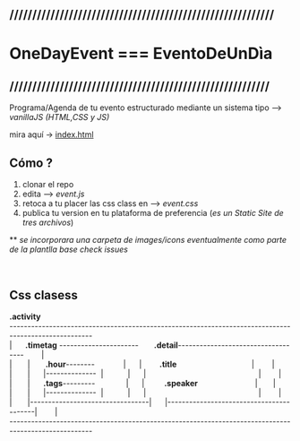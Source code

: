 ## //////////////////////////////////////////////////////////
# OneDayEvent === EventoDeUnDìa
## /////////////////////////////////////////////////////////

Programa/Agenda de tu evento estructurado mediante un sistema tipo --> *vanillaJS (HTML,CSS y JS)*

mira aqu&iacute; -> [index.html]('https://v4ld3rr4m4.github.io/OneDayEvent/')
<br>

## C&oacute;mo ?
1.  clonar el  repo
2.  edita --> *event.js*
3.  retoca a tu placer  las css class en  --> *event.css*
4.  publica tu version en tu plataforma de preferencia (*es un Static Site de tres archivos*)



** *se incorporara una carpeta de images/icons eventualmente como parte de la plantlla base check issues*

<br>

## Css clasess

**.activity**
<br>-----------------------------------------------------------------------------------------------------<br>
|&nbsp;&nbsp;&nbsp;&nbsp;&nbsp;&nbsp;**.timetag** ----------------------&nbsp;&nbsp;&nbsp;&nbsp;&nbsp;&nbsp;
**.detail**-----------------------------------&nbsp;&nbsp;&nbsp;&nbsp;&nbsp;&nbsp;&nbsp;&nbsp;|<br>
|&nbsp;&nbsp;&nbsp;&nbsp;&nbsp;&nbsp; | &nbsp;&nbsp;&nbsp;&nbsp;&nbsp;&nbsp;**.hour**--------&nbsp;&nbsp;&nbsp;&nbsp;&nbsp;&nbsp;&nbsp;&nbsp;&nbsp;&nbsp;&nbsp;&nbsp;&nbsp;|&nbsp;&nbsp;&nbsp;&nbsp;&nbsp;&nbsp;|&nbsp;&nbsp;&nbsp;&nbsp;&nbsp;&nbsp;&nbsp;
**.title**&nbsp;&nbsp;&nbsp;&nbsp;&nbsp;&nbsp;&nbsp;&nbsp;&nbsp;&nbsp;&nbsp;&nbsp;&nbsp;&nbsp;&nbsp;&nbsp;&nbsp;&nbsp;&nbsp;&nbsp;&nbsp;&nbsp;&nbsp;&nbsp;&nbsp;&nbsp;&nbsp;&nbsp;&nbsp;&nbsp;&nbsp;&nbsp;&nbsp;&nbsp;|&nbsp;&nbsp;&nbsp;&nbsp;&nbsp;&nbsp;&nbsp; |<br>
|&nbsp;&nbsp;&nbsp;&nbsp;&nbsp;&nbsp; |&nbsp;&nbsp;&nbsp;&nbsp;&nbsp;&nbsp;|--------------&nbsp;&nbsp;|&nbsp;&nbsp;&nbsp;&nbsp;&nbsp;&nbsp;&nbsp;&nbsp;&nbsp;&nbsp;&nbsp;|&nbsp;&nbsp;&nbsp;&nbsp;&nbsp;&nbsp;|&nbsp;&nbsp;&nbsp;&nbsp;&nbsp;&nbsp;&nbsp;&nbsp;&nbsp;&nbsp;&nbsp;&nbsp;&nbsp;&nbsp;&nbsp;&nbsp;&nbsp;&nbsp;&nbsp;&nbsp;&nbsp;&nbsp;&nbsp;&nbsp;&nbsp;&nbsp;&nbsp;&nbsp;&nbsp;&nbsp;&nbsp;&nbsp;&nbsp;&nbsp;&nbsp;&nbsp;&nbsp;&nbsp;&nbsp;&nbsp;&nbsp;&nbsp;&nbsp;&nbsp;&nbsp;&nbsp;&nbsp;&nbsp;&nbsp;&nbsp; |&nbsp;&nbsp;&nbsp;&nbsp;&nbsp;&nbsp;&nbsp; |<br>
|&nbsp;&nbsp;&nbsp;&nbsp;&nbsp;&nbsp; | &nbsp;&nbsp;&nbsp;&nbsp;&nbsp;**.tags**--------- &nbsp;&nbsp;&nbsp;&nbsp;&nbsp;&nbsp;&nbsp;&nbsp;&nbsp;&nbsp;&nbsp;&nbsp;&nbsp;|&nbsp;&nbsp;&nbsp;&nbsp;&nbsp;&nbsp;|&nbsp;&nbsp;&nbsp;&nbsp;&nbsp;&nbsp;&nbsp;&nbsp;
**.speaker**&nbsp;&nbsp;&nbsp;&nbsp;&nbsp;&nbsp;&nbsp;&nbsp;&nbsp;&nbsp;&nbsp;&nbsp;&nbsp;&nbsp;&nbsp;&nbsp;&nbsp;&nbsp;&nbsp;&nbsp;&nbsp;&nbsp;&nbsp;&nbsp;&nbsp;&nbsp;|&nbsp;&nbsp;&nbsp;&nbsp;&nbsp;&nbsp;&nbsp;|<br>
|&nbsp;&nbsp;&nbsp;&nbsp;&nbsp;&nbsp; |&nbsp;&nbsp;&nbsp;&nbsp;&nbsp;&nbsp;|--------------&nbsp;&nbsp;|&nbsp;&nbsp;&nbsp;&nbsp;&nbsp;&nbsp;&nbsp;&nbsp;&nbsp;&nbsp;&nbsp;|&nbsp;&nbsp;&nbsp;&nbsp;&nbsp;&nbsp;|&nbsp;&nbsp;&nbsp;&nbsp;&nbsp;&nbsp;&nbsp;&nbsp;&nbsp;&nbsp;&nbsp;&nbsp;&nbsp;&nbsp;&nbsp;&nbsp;&nbsp;&nbsp;&nbsp;&nbsp;&nbsp;&nbsp;&nbsp;&nbsp;&nbsp;&nbsp;&nbsp;&nbsp;&nbsp;&nbsp;&nbsp;&nbsp;&nbsp;&nbsp;&nbsp;&nbsp;&nbsp;&nbsp;&nbsp;&nbsp;&nbsp;&nbsp;&nbsp;&nbsp;&nbsp;&nbsp;&nbsp;&nbsp;&nbsp;&nbsp; |&nbsp;&nbsp;&nbsp;&nbsp;&nbsp;&nbsp;&nbsp; |<br>
|&nbsp;&nbsp;&nbsp;&nbsp;&nbsp;&nbsp;&nbsp;|---------------------------------|&nbsp;&nbsp;&nbsp;&nbsp;&nbsp;&nbsp;|-----------------------------------------|&nbsp;&nbsp;&nbsp;&nbsp;&nbsp;&nbsp;&nbsp;&nbsp;|<br>
-----------------------------------------------------------------------------------------------------<br>
